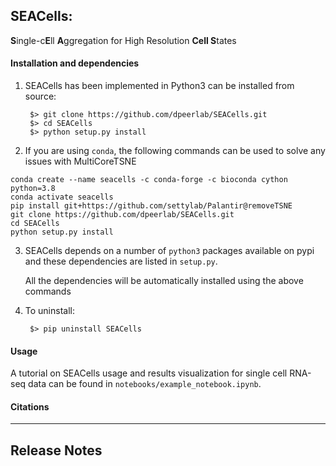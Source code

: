 SEACells: 
------

**S**ingle-c**E**ll **A**ggregation for High Resolution **Cell S**tates 

#### Installation and dependencies
1. SEACells has been implemented in Python3 can be installed from source: 
		
		$> git clone https://github.com/dpeerlab/SEACells.git
		$> cd SEACells
		$> python setup.py install
 
2. If you are using `conda`, the following commands can be used to solve any issues with MultiCoreTSNE
```
conda create --name seacells -c conda-forge -c bioconda cython python=3.8
conda activate seacells
pip install git+https://github.com/settylab/Palantir@removeTSNE
git clone https://github.com/dpeerlab/SEACells.git
cd SEACells 
python setup.py install
```


3. SEACells depends on a number of `python3` packages available on pypi and these dependencies are listed in `setup.py`.

    All the dependencies will be automatically installed using the above commands

4. To uninstall:
		
		$> pip uninstall SEACells

#### Usage

A tutorial on SEACells usage and results visualization for single cell RNA-seq data can be found in `notebooks/example_notebook.ipynb`.

#### Citations

____

Release Notes
-------------

